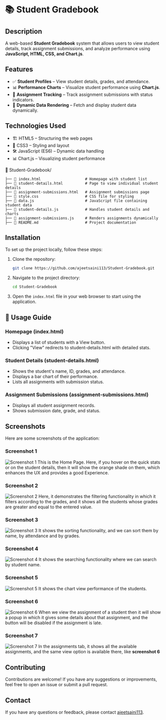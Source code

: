 # 📚 Student Gradebook

## Description

A web-based **Student Gradebook** system that allows users to view student details, track assignment submissions, and analyze performance using **JavaScript, HTML, CSS, and Chart.js**.

## Features

- ✅ **Student Profiles** – View student details, grades, and attendance.
- 📊 **Performance Charts** – Visualize student performance using **Chart.js**.
- 📝 **Assignment Tracking** – Track assignment submissions with status indicators.
- 🔄 **Dynamic Data Rendering** – Fetch and display student data dynamically.

## Technologies Used

- 🏗 HTML5 – Structuring the web pages
- 🎨 CSS3 – Styling and layout
- 🛠 JavaScript (ES6) – Dynamic data handling
- 📊 Chart.js – Visualizing student performance

📁 Student-Gradebook/
```
├── 📄 index.html                    # Homepage with student list
├── 📄 student-details.html          # Page to view individual student details
├── 📄 assignment-submissions.html   # Assignment submissions page
├── 📄 style.css                     # CSS file for styling
├── 📄 data.js                       # JavaScript file containing student data
├── 📄 student-details.js            # Handles student details and charts
├── 📄 assignment-submissions.js     # Renders assignments dynamically
├── 📄 README.md                     # Project documentation
```

## Installation

To set up the project locally, follow these steps:

1. Clone the repository:
    ```bash
    git clone https://github.com/ajeetsaini113/Student-Gradebook.git
    ```
2. Navigate to the project directory:
    ```bash
    cd Student-Gradebook
    ```
3. Open the `index.html` file in your web browser to start using the application.

## 📝 Usage Guide

### Homepage (index.html)
- Displays a list of students with a View button.
- Clicking "View" redirects to student-details.html with detailed stats.

### Student Details (student-details.html)
- Shows the student's name, ID, grades, and attendance.
- Displays a bar chart of their performance.
- Lists all assignments with submission status.

### Assignment Submissions (assignment-submissions.html)
- Displays all student assignment records.
- Shows submission date, grade, and status.

## Screenshots

Here are some screenshots of the application:

### Screenshot 1
![Screenshot 1](https://github.com/ajeetsaini113/Student-Gradebook/blob/main/ScreenShots/Screenshot%20(100).png)
This is the Home Page. Here, if you hover on the quick stats or on the student details, then it will show the orange shade on them, which enhances the UX and provides a good Experience.

### Screenshot 2
![Screenshot 2](https://github.com/ajeetsaini113/Student-Gradebook/blob/main/ScreenShots/Screenshot%20(105).png)
Here, it demonstrates the filtering functionality in which it filters according to the grades, and it shows all the students whose grades are greater and equal to the entered value.

### Screenshot 3
![Screenshot 3](https://github.com/ajeetsaini113/Student-Gradebook/blob/main/ScreenShots/Screenshot%20(106).png)
It shows the sorting functionality, and we can sort them by name, by attendance and by grades.

### Screenshot 4
![Screenshot 4](https://github.com/ajeetsaini113/Student-Gradebook/blob/main/ScreenShots/Screenshot%20(107).png)
It shows the searching functionality where we can search by student name.

### Screenshot 5
![Screenshot 5](https://github.com/ajeetsaini113/Student-Gradebook/blob/main/ScreenShots/Screenshot%20(109).png)
It shows the chart view performance of the students.

### Screenshot 6
![Screenshot 6](https://github.com/ajeetsaini113/Student-Gradebook/blob/main/ScreenShots/Screenshot%20(110).png)
When we view the assignment of a student then it will show a popup in which it gives some details about that assignment, and the button will be disabled if the assignment is late.

### Screenshot 7
![Screenshot 7](https://github.com/ajeetsaini113/Student-Gradebook/blob/main/ScreenShots/Screenshot%20(104).png)
In the assignments tab, it shows all the available assignments, and the same view option is available there, like **screenshot 6**
## Contributing

Contributions are welcome! If you have any suggestions or improvements, feel free to open an issue or submit a pull request.

## Contact

If you have any questions or feedback, please contact [ajeetsaini113](https://github.com/ajeetsaini113).
